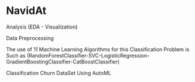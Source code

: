 # NavidAt
Analysis (EDA - Visualization)

Data Preprocessing 

The use of 11 Machine Learning Algorithms for this Classification Problem is Such as (RandomForestClassifier-SVC-LogisticRegression-GradientBoostingClassifier-CatBoostClassifier)

Classification Churn DataSet Using AutoML 
